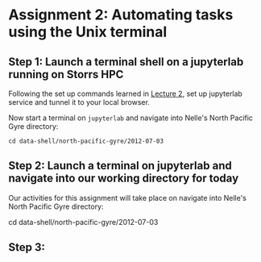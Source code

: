 # Assignment 2: Automating tasks using the Unix terminal

## Step 1: Launch a terminal shell on a jupyterlab running on Storrs HPC

Following the set up commands learned in [Lecture 2](../lectures/02/README.md), set up jupyterlab service and tunnel it to your local browser.

Now start a terminal on `jupyterlab` and navigate into Nelle's North Pacific Gyre directory:

    cd data-shell/north-pacific-gyre/2012-07-03

## Step 2: Launch a terminal on jupyterlab and navigate into our working directory for today


Our activities for this assignment will take place on navigate into Nelle's North Pacific Gyre directory:

cd data-shell/north-pacific-gyre/2012-07-03



## Step 3:

